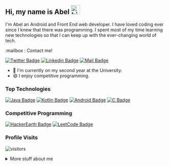 ## Hi, my name is Abel <img src="https://user-images.githubusercontent.com/1303154/88677602-1635ba80-d120-11ea-84d8-d263ba5fc3c0.gif" width="28px" alt="hi">

I'm Abel an Android and Front End web developer. I have loved coding ever since I knew that there was programming. I spent most of my time learning new technologies so that I can keep up with the ever-changing world of tech.

:mailbox : Contact me!

[![Twitter Badge](https://img.shields.io/badge/-@apxb08-1ca0f1?style=flat&labelColor=1ca0f1&logo=twitter&logoColor=white&link=https://twitter.com/Ipenywis)](https://twitter.com/apxb08) [![Linkedin Badge](https://img.shields.io/badge/-AbelR-0e76a8?style=flat&labelColor=0e76a8&logo=linkedin&logoColor=white)](https://www.linkedin.com/in/abel-revelation-mugari-1531b9198/) [![Mail Badge](https://img.shields.io/badge/-abelrmugari-c0392b?style=flat&labelColor=c0392b&logo=gmail&logoColor=white)](mailto:abelrmugari@gmail.com) 

- 🔭 I'm currently on my second year at the University.
- 😄 I enjoy competitive programming.

### Top Technologies 

[![Java Badge](https://img.shields.io/badge/-Java-007396?logo=Java&style=for-the-badge&logoColor=007396&labelColor=black)](#) 
[![Kotlin Badge](https://img.shields.io/badge/-Kotlin-0095D5?logo=Kotlin&style=for-the-badge&logoColor=0095D5&labelColor=black)](#) 
[![Android Badge](https://img.shields.io/badge/-Android-3DDC84?logo=android&style=for-the-badge&logoColor=3DDC84&labelColor=black)](#) 
[![C Badge](https://img.shields.io/badge/-C-A8B9CC?logo=C&style=for-the-badge&logoColor=A8B9CC&labelColor=black)](#) 

### Competitive Programming
[![HackerEarth Badge](https://img.shields.io/badge/-HackerEarth-2C3454?logo=HackerEarth&style=for-the-badge&logoColor=2C3454&labelColor=black)](http://www.hackerearth.com/@abel43)
[![LeetCode Badge](https://img.shields.io/badge/-LeetCode-FFA116?logo=LeetCode&style=for-the-badge&logoColor=FFA116&labelColor=black)](https://leetcode.com/apxb08)
### Profile Visits 
![visitors](http://visitor-badge.glitch.me/badge?page_id=apexbravo.apexbravo)

<details>
<summary>
  More stuff about me
</summary>

<br>

#### Coding Stats

<!--START_SECTION:waka-->
<p><img src="https://wakatime.com/share/@66c400f5-b27a-45e3-a659-25f57de48aaa/10e4c715-dc68-48dd-9b8f-b2fa9a2b386d.svg"/><p>
<!--END_SECTION:waka-->

#### Git Hub Stats
 
![Abel's GitHub stats](https://github-readme-stats.vercel.app/api?username=apexbravo&show_icons=true&theme=tokyonight)

</details>
